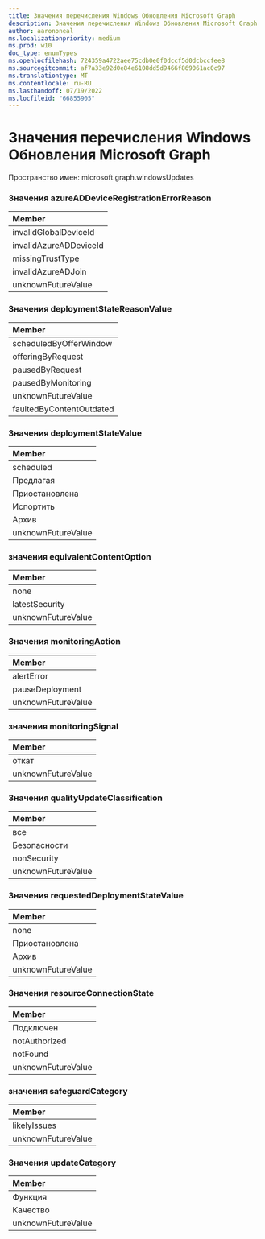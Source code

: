 ```yaml
---
title: Значения перечисления Windows Обновления Microsoft Graph
description: Значения перечисления Windows Обновления Microsoft Graph
author: aarononeal
ms.localizationpriority: medium
ms.prod: w10
doc_type: enumTypes
ms.openlocfilehash: 724359a4722aee75cdb0e0f0dccf5d0dcbccfee8
ms.sourcegitcommit: af7a33e92d0e84e6108dd5d9466f869061ac0c97
ms.translationtype: MT
ms.contentlocale: ru-RU
ms.lasthandoff: 07/19/2022
ms.locfileid: "66855905"
---
```

# <a name="microsoft-graph-windows-updates-enumeration-values"></a>Значения перечисления Windows Обновления Microsoft Graph

Пространство имен: microsoft.graph.windowsUpdates

### <a name="azureaddeviceregistrationerrorreason-values"></a>Значения azureADDeviceRegistrationErrorReason 

|Member|
|:---|
|invalidGlobalDeviceId|
|invalidAzureADDeviceId|
|missingTrustType|
|invalidAzureADJoin|
|unknownFutureValue|

### <a name="deploymentstatereasonvalue-values"></a>Значения deploymentStateReasonValue 

|Member|
|:---|
|scheduledByOfferWindow|
|offeringByRequest|
|pausedByRequest|
|pausedByMonitoring|
|unknownFutureValue|
|faultedByContentOutdated|

### <a name="deploymentstatevalue-values"></a>Значения deploymentStateValue 

|Member|
|:---|
|scheduled|
|Предлагая|
|Приостановлена|
|Испортить|
|Архив|
|unknownFutureValue|

### <a name="equivalentcontentoption-values"></a>значения equivalentContentOption 

|Member|
|:---|
|none|
|latestSecurity|
|unknownFutureValue|

### <a name="monitoringaction-values"></a>Значения monitoringAction 

|Member|
|:---|
|alertError|
|pauseDeployment|
|unknownFutureValue|

### <a name="monitoringsignal-values"></a>значения monitoringSignal 

|Member|
|:---|
|откат|
|unknownFutureValue|

### <a name="qualityupdateclassification-values"></a>Значения qualityUpdateClassification 

|Member|
|:---|
|все|
|Безопасности|
|nonSecurity|
|unknownFutureValue|

### <a name="requesteddeploymentstatevalue-values"></a>Значения requestedDeploymentStateValue 

|Member|
|:---|
|none|
|Приостановлена|
|Архив|
|unknownFutureValue|

### <a name="resourceconnectionstate-values"></a>Значения resourceConnectionState 

|Member|
|:---|
|Подключен|
|notAuthorized|
|notFound|
|unknownFutureValue|

### <a name="safeguardcategory-values"></a>значения safeguardCategory 

|Member|
|:---|
|likelyIssues|
|unknownFutureValue|

### <a name="updatecategory-values"></a>Значения updateCategory 

|Member|
|:---|
|Функция|
|Качество|
|unknownFutureValue|

<!--
{
  "type": "#page.annotation",
  "namespace": "microsoft.graph.windowsUpdates"
}
-->
